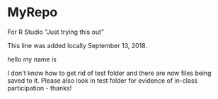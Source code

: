 # MyRepo
For R Studio
"Just trying this out"

This line was added locally September 13, 2018.

hello my name is

I don't know how to get rid of test folder and there are now files being saved to it.
Please also look in test folder for evidence of in-class participation - thanks!

